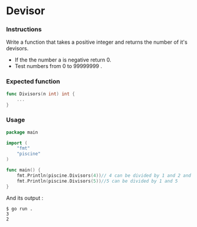 # Devisor

### Instructions

Write a function that takes a positive  integer and returns the number of it's devisors.
- If the the number a is negative return 0.
- Test numbers from 0 to 99999999 .

### Expected function
```go
func Divisors(n int) int {        
    ...
}
```
### Usage

```go
package main

import (
    "fmt"
    "piscine"
)

func main() {
    fmt.Println(piscine.Divisors(4))// 4 can be divided by 1 and 2 and 4
    fmt.Println(piscine.Divisors(5))//5 can be divided by 1 and 5
}

```

And its output :


```console
$ go run .
3 
2 
```